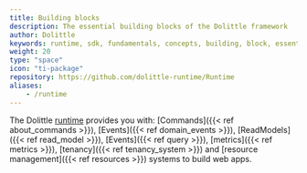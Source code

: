 ```yaml
---
title: Building blocks
description: The essential building blocks of the Dolittle framework
author: Dolittle
keywords: runtime, sdk, fundamentals, concepts, building, block, essentials
weight: 20
type: "space"
icon: "ti-package"
repository: https://github.com/dolittle-runtime/Runtime
aliases:
    - /runtime
---
```


The Dolittle [runtime](https://github.com/dolittle-runtime/Runtime) provides you with: [Commands]({{< ref about_commands >}}), [Events]({{< ref domain_events >}}), [ReadModels]({{< ref read_model >}}), [Events]({{< ref query >}}), [metrics]({{< ref metrics >}}), [tenancy]({{< ref tenancy_system >}}) and [resource management]({{< ref resources >}}) systems to build web apps.

